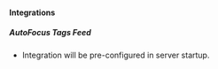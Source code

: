 
#### Integrations
##### AutoFocus Tags Feed
- Integration will be pre-configured in server startup.
